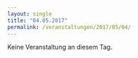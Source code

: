 ```yaml
---
layout: single
title: "04.05.2017"
permalink: /veranstaltungen/2017/05/04/
---
```


Keine Veranstaltung an diesem Tag.
